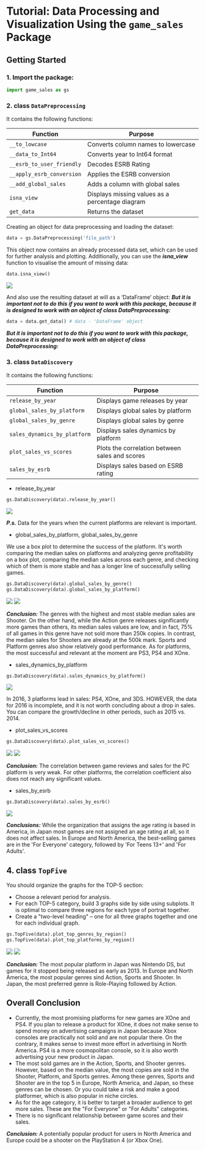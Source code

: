 # Tutorial: Data Processing and Visualization Using the `game_sales` Package

## Getting Started

### 1. Import the package:

```python
import game_sales as gs
```

### 2. class `DataPreprocessing`

It contains the following functions:

| Function | Purpose |
| -------- | ------- |
| `__to_lowcase` | Converts column names to lowercase |
| `__data_to_Int64` | Converts year to Int64 format |
| `__esrb_to_user_friendly` | Decodes ESRB Rating |
| `__apply_esrb_conversion` | Applies the ESRB conversion |
| `__add_global_sales` | Adds a column with global sales |
| `isna_view` | Displays missing values as a percentage diagram |
| `get_data` | Returns the dataset |


Creating an object for data preprocessing and loading the dataset:

```python
data = gs.DataPreprocessing('file_path')
```

This object now contains an already processed data set, which can be used for further analysis and plotting.
Additionally, you can use the ***isna_view*** function to visualise the amount of missing data:

```python
data.isna_view()
```
<img src="https://github.com/Bagrinn96/game-sales/blob/main/img/isna_view.png?raw=true">

And also use the resulting dataset at will as a ‘DataFrame’ object:
***But it is important not to do this if you want to work with this package, because it is designed to work with an object of class DataPreprocessing:***


```python
data = data.get_data() # data - 'DataFrame' object
```
***But it is important not to do this if you want to work with this package, because it is designed to work with an object of class DataPreprocessing:***


### 3. class `DataDiscovery`

It contains the following functions:

| Function | Purpose |
| -------- | ------- |
| `release_by_year` | Displays game releases by year |
| `global_sales_by_platform` | Displays global sales by platform |
| `global_sales_by_genre` | Displays global sales by genre |
| `sales_dynamics_by_platform` | Displays sales dynamics by platform |
| `plot_sales_vs_scores` | Plots the correlation between sales and scores |
| `sales_by_esrb` | Displays sales based on ESRB rating |

+ release_by_year

```python
gs.DataDiscovery(data).release_by_year()
```

<img src="https://github.com/Bagrinn96/game-sales/blob/main/img/release_by_year.png?raw=true">

***P.s.*** Data for the years when the current platforms are relevant is important.

+ global_sales_by_platform, global_sales_by_genre

We use a box plot to determine the success of the platform. It's worth comparing the median sales on platforms and analyzing genre profitability on a box plot, comparing the median sales across each genre, and checking which of them is more stable and has a longer line of successfully selling games.

```python
gs.DataDiscovery(data).global_sales_by_genre()
gs.DataDiscovery(data).global_sales_by_platform()
```

<img src="https://github.com/Bagrinn96/game-sales/blob/main/img/global_sales_by_genre.png?raw=true">
<img src="https://github.com/Bagrinn96/game-sales/blob/main/img/global_sales_by_platform.png?raw=true">

***Conclusion:*** The genres with the highest and most stable median sales are Shooter. On the other hand, while the Action genre releases significantly more games than others, its median sales values are low, and in fact, 75% of all games in this genre have not sold more than 250k copies. In contrast, the median sales for Shooters are already at the 500k mark. Sports and Platform genres also show relatively good performance. As for platforms, the most successful and relevant at the moment are PS3, PS4 and XOne.

+ sales_dynamics_by_platform

```python
gs.DataDiscovery(data).sales_dynamics_by_platform()
```

<img src="https://github.com/Bagrinn96/game-sales/blob/main/img/sales_dynamics_by_platform.png?raw=true">

In 2016, 3 platforms lead in sales: PS4, XOne, and 3DS. HOWEVER, the data for 2016 is incomplete, and it is not worth concluding about a drop in sales. You can compare the growth/decline in other periods, such as 2015 vs. 2014.

+ plot_sales_vs_scores

```python
gs.DataDiscovery(data).plot_sales_vs_scores()
```

<img src="https://github.com/Bagrinn96/game-sales/blob/main/img/plot_sales_vs_scores.png?raw=true">
<img src="https://github.com/Bagrinn96/game-sales/blob/main/img/correlation.png?raw=true">

***Conclusion:*** The correlation between game reviews and sales for the PC platform is very weak. For other platforms, the correlation coefficient also does not reach any significant values.

+ sales_by_esrb

```python
gs.DataDiscovery(data).sales_by_esrb()
```

<img src="https://github.com/Bagrinn96/game-sales/blob/main/img/sales_by_esrb.png?raw=true">

***Conclusions:*** While the organization that assigns the age rating is based in America, in Japan most games are not assigned an age rating at all, so it does not affect sales. In Europe and North America, the best-selling games are in the 'For Everyone' category, followed by 'For Teens 13+' and 'For Adults'. 

## 4. class `TopFive`

You should organize the graphs for the TOP-5 section:

+ Choose a relevant period for analysis.
+ For each TOP-5 category, build 3 graphs side by side using subplots. It is optimal to compare three regions for each type of portrait together.
+ Create a "two-level heading" – one for all three graphs together and one for each individual graph.

```python
gs.TopFive(data).plot_top_genres_by_region()
gs.TopFive(data).plot_top_platforms_by_region()
```

<img src="https://github.com/Bagrinn96/game-sales/blob/main/img/plot_top_genres_by_region.png?raw=true">
<img src="https://github.com/Bagrinn96/game-sales/blob/main/img/plot_top_platforms_by_region.png?raw=true">

***Conclusion:*** The most popular platform in Japan was Nintendo DS, but games for it stopped being released as early as 2013. 
In Europe and North America, the most popular genres sind Action, Sports and Shooter. In Japan, the most preferred genre is Role-Playing followed by Action.

## Overall Conclusion

+ Currently, the most promising platforms for new games are XOne and PS4. If you plan to release a product for XOne, it does not make sense to spend money on advertising campaigns in Japan because Xbox consoles are practically not sold and are not popular there. On the contrary, it makes sense to invest more effort in advertising in North America. PS4 is a more cosmopolitan console, so it is also worth advertising your new product in Japan.
+ The most sold games are in the Action, Sports, and Shooter genres. However, based on the median value, the most copies are sold in the Shooter, Platform, and Sports genres. Among these genres, Sports and Shooter are in the top 5 in Europe, North America, and Japan, so these genres can be chosen. Or you could take a risk and make a good platformer, which is also popular in niche circles.
+ As for the age category, it is better to target a broader audience to get more sales. These are the "For Everyone" or "For Adults" categories.
+ There is no significant relationship between game scores and their sales.

***Conclusion:*** A potentially popular product for users in North America and Europe could be a shooter on the PlayStation 4 (or Xbox One).


